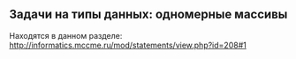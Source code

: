 ## Задачи на типы данных: одномерные массивы

Находятся в данном разделе:
<http://informatics.mccme.ru/mod/statements/view.php?id=208#1>